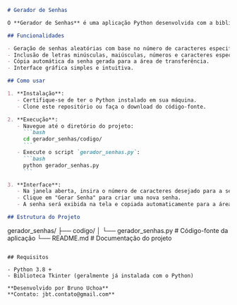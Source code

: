 
```markdown
# Gerador de Senhas

O **Gerador de Senhas** é uma aplicação Python desenvolvida com a biblioteca Tkinter, que permite ao usuário gerar senhas aleatórias de forma rápida e fácil. O usuário pode escolher o número de caracteres desejado, e a aplicação gera uma senha segura, contendo letras minúsculas, maiúsculas, números e caracteres especiais. Além disso, a senha gerada é copiada automaticamente para a área de transferência.

## Funcionalidades

- Geração de senhas aleatórias com base no número de caracteres especificado.
- Inclusão de letras minúsculas, maiúsculas, números e caracteres especiais.
- Cópia automática da senha gerada para a área de transferência.
- Interface gráfica simples e intuitiva.

## Como usar

1. **Instalação**:
   - Certifique-se de ter o Python instalado em sua máquina.
   - Clone este repositório ou faça o download do código-fonte.

2. **Execução**:
   - Navegue até o diretório do projeto:
     ```bash
     cd gerador_senhas/codigo/
     ```
   - Execute o script `gerador_senhas.py`:
     ```bash
     python gerador_senhas.py
     ```

3. **Interface**:
   - Na janela aberta, insira o número de caracteres desejado para a senha.
   - Clique em "Gerar Senha" para criar uma nova senha.
   - A senha será exibida na tela e copiada automaticamente para a área de transferência.

## Estrutura do Projeto

```
gerador_senhas/
├── codigo/
│   └── gerador_senhas.py  # Código-fonte da aplicação
└── README.md              # Documentação do projeto
```

## Requisitos

- Python 3.8 +
- Biblioteca Tkinter (geralmente já instalada com o Python)

**Desenvolvido por Bruno Uchoa**  
**Contato: jbt.contato@gmail.com**
```
